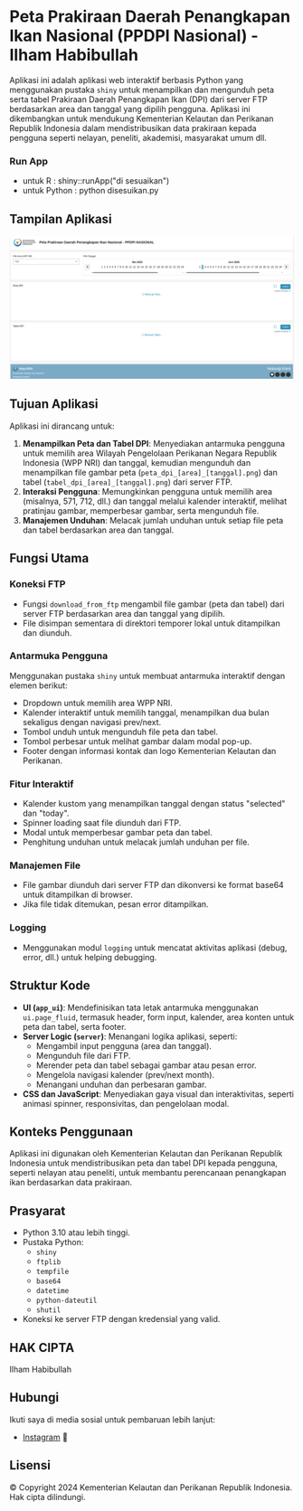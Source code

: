 # Peta Prakiraan Daerah Penangkapan Ikan Nasional (PPDPI Nasional) - Ilham Habibullah

Aplikasi ini adalah aplikasi web interaktif berbasis Python yang menggunakan pustaka `shiny` untuk menampilkan dan mengunduh peta serta tabel Prakiraan Daerah Penangkapan Ikan (DPI) dari server FTP berdasarkan area dan tanggal yang dipilih pengguna. Aplikasi ini dikembangkan untuk mendukung Kementerian Kelautan dan Perikanan Republik Indonesia dalam mendistribusikan data prakiraan kepada pengguna seperti nelayan, peneliti, akademisi, masyarakat umum dll.
### Run App
- untuk R : shiny::runApp("di sesuaikan")
- untuk Python : python disesuikan.py

## Tampilan Aplikasi
![Tampilan Aplikasi PPDPI Nasional](https://raw.githubusercontent.com/IlhamHabibullah/Landing-Pages-Shiny-App/main/tampilan-antar-muka.png)

## Tujuan Aplikasi
Aplikasi ini dirancang untuk:
1. **Menampilkan Peta dan Tabel DPI**: Menyediakan antarmuka pengguna untuk memilih area Wilayah Pengelolaan Perikanan Negara Republik Indonesia (WPP NRI) dan tanggal, kemudian mengunduh dan menampilkan file gambar peta (`peta_dpi_[area]_[tanggal].png`) dan tabel (`tabel_dpi_[area]_[tanggal].png`) dari server FTP.
2. **Interaksi Pengguna**: Memungkinkan pengguna untuk memilih area (misalnya, 571, 712, dll.) dan tanggal melalui kalender interaktif, melihat pratinjau gambar, memperbesar gambar, serta mengunduh file.
3. **Manajemen Unduhan**: Melacak jumlah unduhan untuk setiap file peta dan tabel berdasarkan area dan tanggal.

## Fungsi Utama
### Koneksi FTP
- Fungsi `download_from_ftp` mengambil file gambar (peta dan tabel) dari server FTP berdasarkan area dan tanggal yang dipilih.
- File disimpan sementara di direktori temporer lokal untuk ditampilkan dan diunduh.

### Antarmuka Pengguna
Menggunakan pustaka `shiny` untuk membuat antarmuka interaktif dengan elemen berikut:
- Dropdown untuk memilih area WPP NRI.
- Kalender interaktif untuk memilih tanggal, menampilkan dua bulan sekaligus dengan navigasi prev/next.
- Tombol unduh untuk mengunduh file peta dan tabel.
- Tombol perbesar untuk melihat gambar dalam modal pop-up.
- Footer dengan informasi kontak dan logo Kementerian Kelautan dan Perikanan.

### Fitur Interaktif
- Kalender kustom yang menampilkan tanggal dengan status "selected" dan "today".
- Spinner loading saat file diunduh dari FTP.
- Modal untuk memperbesar gambar peta dan tabel.
- Penghitung unduhan untuk melacak jumlah unduhan per file.

### Manajemen File
- File gambar diunduh dari server FTP dan dikonversi ke format base64 untuk ditampilkan di browser.
- Jika file tidak ditemukan, pesan error ditampilkan.

### Logging
- Menggunakan modul `logging` untuk mencatat aktivitas aplikasi (debug, error, dll.) untuk helping debugging.

## Struktur Kode
- **UI (`app_ui`)**: Mendefinisikan tata letak antarmuka menggunakan `ui.page_fluid`, termasuk header, form input, kalender, area konten untuk peta dan tabel, serta footer.
- **Server Logic (`server`)**: Menangani logika aplikasi, seperti:
  - Mengambil input pengguna (area dan tanggal).
  - Mengunduh file dari FTP.
  - Merender peta dan tabel sebagai gambar atau pesan error.
  - Mengelola navigasi kalender (prev/next month).
  - Menangani unduhan dan perbesaran gambar.
- **CSS dan JavaScript**: Menyediakan gaya visual dan interaktivitas, seperti animasi spinner, responsivitas, dan pengelolaan modal.

## Konteks Penggunaan
Aplikasi ini digunakan oleh Kementerian Kelautan dan Perikanan Republik Indonesia untuk mendistribusikan peta dan tabel DPI kepada pengguna, seperti nelayan atau peneliti, untuk membantu perencanaan penangkapan ikan berdasarkan data prakiraan.

## Prasyarat
- Python 3.10 atau lebih tinggi.
- Pustaka Python:
  - `shiny`
  - `ftplib`
  - `tempfile`
  - `base64`
  - `datetime`
  - `python-dateutil`
  - `shutil`
- Koneksi ke server FTP dengan kredensial yang valid.

## HAK CIPTA
Ilham Habibullah

## Hubungi
Ikuti saya di media sosial untuk pembaruan lebih lanjut:
- [Instagram](https://www.instagram.com/masllhamm_/) 📸
  
## Lisensi
© Copyright 2024 Kementerian Kelautan dan Perikanan Republik Indonesia. Hak cipta dilindungi.
